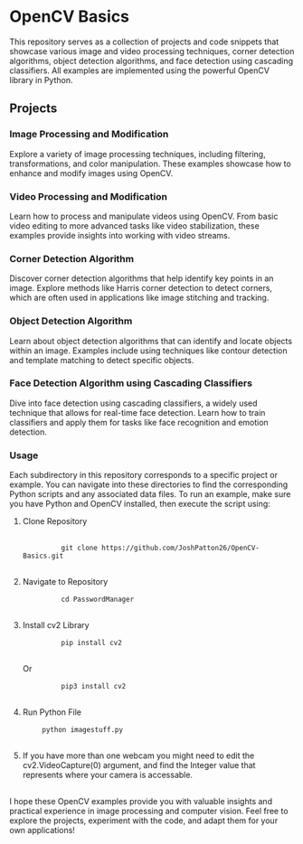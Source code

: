 # OpenCV Basics
This repository serves as a collection of projects and code snippets that showcase various image and video processing techniques, corner detection algorithms, object detection algorithms, and face detection using cascading classifiers. All examples are implemented using the powerful OpenCV library in Python.



<h2> <b> Projects </b> </h2>
<h3><b>Image Processing and Modification</b></h3>
Explore a variety of image processing techniques, including filtering, transformations, and color manipulation. These examples showcase how to enhance and modify images using OpenCV.

<h3><b> Video Processing and Modification </b></h3>
Learn how to process and manipulate videos using OpenCV. From basic video editing to more advanced tasks like video stabilization, these examples provide insights into working with video streams.

<h3><b> Corner Detection Algorithm </b></h3>
Discover corner detection algorithms that help identify key points in an image. Explore methods like Harris corner detection to detect corners, which are often used in applications like image stitching and tracking.

<h3><b> Object Detection Algorithm </b></h3>
Learn about object detection algorithms that can identify and locate objects within an image. Examples include using techniques like contour detection and template matching to detect specific objects.

<h3><b> Face Detection Algorithm using Cascading Classifiers </b></h3>
Dive into face detection using cascading classifiers, a widely used technique that allows for real-time face detection. Learn how to train classifiers and apply them for tasks like face recognition and emotion detection.

<h3><b> Usage </b></h3>
Each subdirectory in this repository corresponds to a specific project or example. You can navigate into these directories to find the corresponding Python scripts and any associated data files. To run an example, make sure you have Python and OpenCV installed, then execute the script using:

<ol>
    <li> Clone Repository </li>
    <pre> 
        <code>git clone https://github.com/JoshPatton26/OpenCV-Basics.git</code>
    </pre>
    <li> Navigate to Repository </li>
    <pre>
        <code>cd PasswordManager</code>
    </pre>
    <li> Install cv2 Library </li>
    <pre>
        <code>pip install cv2</code>
    </pre>
    Or
    <pre>
        <code>pip3 install cv2</code>
    </pre>
    <li> Run Python File </li>
    <pre>
    <code>python imagestuff.py</code>
    </pre>
    <li> If you have more than one webcam you might need to edit the cv2.VideoCapture(0) argument, and find the Integer value that represents where your camera is accessable. </li>
</ol>
<h2> </h2>
<p>I hope these OpenCV examples provide you with valuable insights and practical experience in image processing and computer vision. Feel free to explore the projects, experiment with the code, and adapt them for your own applications!</p>